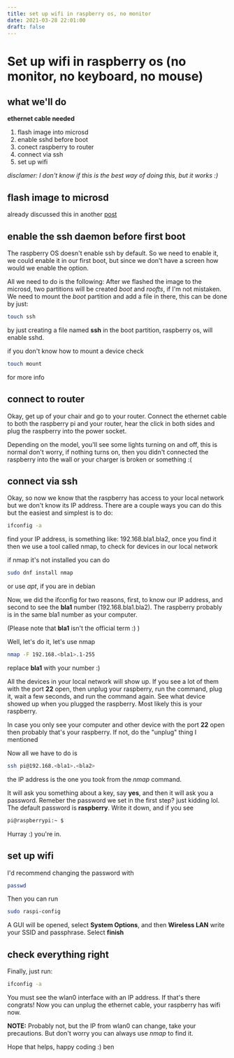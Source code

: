 ```yaml
---
title: set up wifi in raspberry os, no monitor
date: 2021-03-28 22:01:00
draft: false
---
```


# Set up wifi in raspberry os (no monitor, no keyboard, no mouse)

## what we'll do

**ethernet cable needed**

1. flash image into microsd
2. enable sshd before boot
3. conect raspberry to router
4. connect via ssh
5. set up wifi

_disclamer: I don't know if this is the best way of doing this, but
it works :)_

## flash image to microsd

already discussed this in another [post][flash]

## enable the ssh daemon before first boot

The raspberry OS doesn't enable ssh by default. So we need to enable it,
we could enable it in our first boot, but since we don't have a screen
how would we enable the option.

All we need to do is the following:
After we flashed the image to the microsd, two partitions will be created
_boot_ and _roofts_, if I'm not mistaken. We need to mount the _boot_
partition and add a file in there, this can be done by just:
```bash
touch ssh
```
by just creating a file named **ssh** in the boot partition, raspberry os,
will enable sshd.

if you don't know how to mount a device check
```bash
touch mount
```
for more info

## connect to router

Okay, get up of your chair and go to your router. Connect the ethernet
cable to both the raspberry pi and your router, hear the click in both
sides and plug the raspberry into the power socket.

Depending on the model, you'll see some lights turning on and off,
this is normal don't worry, if nothing turns on, then you didn't connected
the raspberry into the wall or your charger is broken or something :(


## connect via ssh

Okay, so now we know that the raspberry has access to your local
network but we don't know its IP address. There are a couple
ways you can do this but the easiest and simplest is to do:
```bash
ifconfig -a
```
find your IP address, is something like: 192.168.bla1.bla2, once you find it
then we use a tool called nmap, to check for devices in our local network

if nmap it's not installed you can do
```bash
sudo dnf install nmap
```
or use _apt_, if you are in debian

Now, we did the ifconfig for two reasons, first, to know our IP address, and
second to see the __bla1__ number (192.168.bla1.bla2).
The raspberry probably is in the same bla1 number as your computer.

(Please note that __bla1__ isn't the official term :) )

Well, let's do it, let's use nmap
```bash
nmap -F 192.168.<bla1>.1-255
```
replace __bla1__ with your number :)

All the devices in your local network will show up. If you see a lot of them
with the port __22__ open, then unplug your raspberry, run the command,
plug it, wait a few seconds, and run the command again. See what device showed
up when you plugged the raspberry. Most likely this is your raspberry.

In case you only see your computer and other device with the port __22__ open
then probably that's your raspberry. If not, do the "unplug" thing I mentioned

Now all we have to do is
```bash
ssh pi@192.168.<bla1>.<bla2>
```
the IP address is the one you took from the _nmap_ command.

It will ask you something about a key, say __yes__, and then it will
ask you a password. Remeber the password we set in the first step? just
kidding lol. The default password is __raspberry__. Write it down, and
if you see
```bash
pi@raspberrypi:~ $
```
Hurray :) you're in.

## set up wifi
I'd recommend changing the password with
```bash
passwd
```
Then you can run
```bash
sudo raspi-config
```
A GUI will be opened, select __System Options__, and then __Wireless LAN__
write your SSID and passphrase.
Select __finish__

## check everything right

Finally, just run:
```bash
ifconfig -a
```
You must see the wlan0 interface with an IP address. If that's there
congrats! Now you can unplug the ethernet cable, your raspberry has
wifi now.

**NOTE:** Probably not, but the IP from wlan0 can change, take your
precautions. But don't worry you can always use _nmap_ to find it.

Hope that helps,
happy coding :)
ben

[flash]: https://bsantanad.com/posts/2021-03-28-flash-img/
